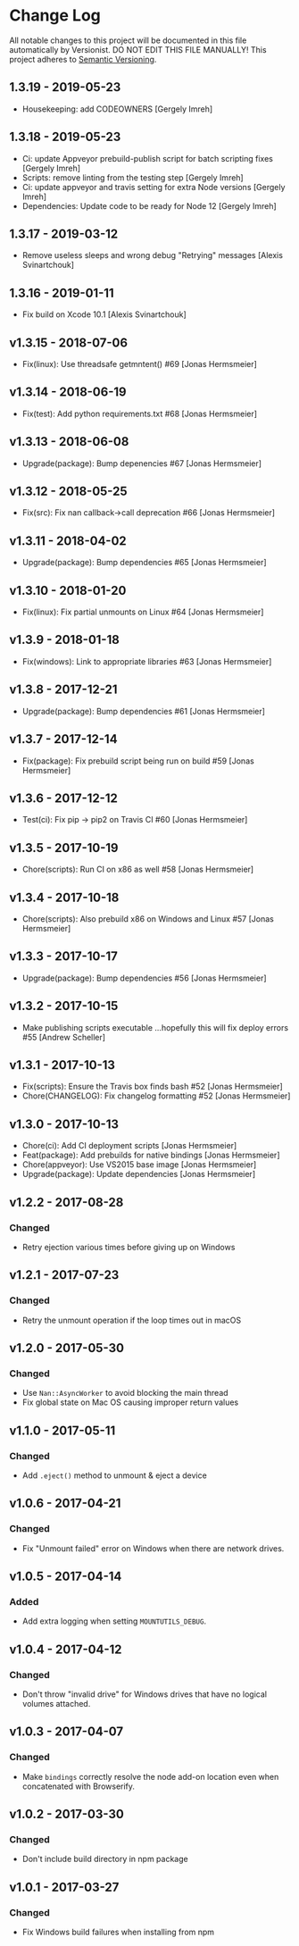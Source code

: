 # Change Log

All notable changes to this project will be documented in this file
automatically by Versionist. DO NOT EDIT THIS FILE MANUALLY!
This project adheres to [Semantic Versioning](http://semver.org/).

## 1.3.19 - 2019-05-23

* Housekeeping: add CODEOWNERS [Gergely Imreh]

## 1.3.18 - 2019-05-23

* Ci: update Appveyor prebuild-publish script for batch scripting fixes [Gergely Imreh]
* Scripts: remove linting from the testing step [Gergely Imreh]
* Ci: update appveyor and travis setting for extra Node versions [Gergely Imreh]
* Dependencies: Update code to be ready for Node 12 [Gergely Imreh]

## 1.3.17 - 2019-03-12

* Remove useless sleeps and wrong debug "Retrying" messages [Alexis Svinartchouk]

## 1.3.16 - 2019-01-11

* Fix build on Xcode 10.1 [Alexis Svinartchouk]

## v1.3.15 - 2018-07-06

* Fix(linux): Use threadsafe getmntent() #69 [Jonas Hermsmeier]

## v1.3.14 - 2018-06-19

* Fix(test): Add python requirements.txt #68 [Jonas Hermsmeier]

## v1.3.13 - 2018-06-08

* Upgrade(package): Bump depenencies #67 [Jonas Hermsmeier]

## v1.3.12 - 2018-05-25

* Fix(src): Fix nan callback->call deprecation #66 [Jonas Hermsmeier]

## v1.3.11 - 2018-04-02

* Upgrade(package): Bump dependencies #65 [Jonas Hermsmeier]

## v1.3.10 - 2018-01-20

* Fix(linux): Fix partial unmounts on Linux #64 [Jonas Hermsmeier]

## v1.3.9 - 2018-01-18

* Fix(windows): Link to appropriate libraries #63 [Jonas Hermsmeier]

## v1.3.8 - 2017-12-21

* Upgrade(package): Bump dependencies #61 [Jonas Hermsmeier]

## v1.3.7 - 2017-12-14

* Fix(package): Fix prebuild script being run on build #59 [Jonas Hermsmeier]

## v1.3.6 - 2017-12-12

* Test(ci): Fix pip -> pip2 on Travis CI #60 [Jonas Hermsmeier]

## v1.3.5 - 2017-10-19

* Chore(scripts): Run CI on x86 as well #58 [Jonas Hermsmeier]

## v1.3.4 - 2017-10-18

* Chore(scripts): Also prebuild x86 on Windows and Linux #57 [Jonas Hermsmeier]

## v1.3.3 - 2017-10-17

* Upgrade(package): Bump dependencies #56 [Jonas Hermsmeier]

## v1.3.2 - 2017-10-15

* Make publishing scripts executable ...hopefully this will fix deploy errors #55 [Andrew Scheller]

## v1.3.1 - 2017-10-13

* Fix(scripts): Ensure the Travis box finds bash #52 [Jonas Hermsmeier]
* Chore(CHANGELOG): Fix changelog formatting #52 [Jonas Hermsmeier]

## v1.3.0 - 2017-10-13

* Chore(ci): Add CI deployment scripts [Jonas Hermsmeier]
* Feat(package): Add prebuilds for native bindings [Jonas Hermsmeier]
* Chore(appveyor): Use VS2015 base image [Jonas Hermsmeier]
* Upgrade(package): Update dependencies [Jonas Hermsmeier]

## v1.2.2 - 2017-08-28

### Changed

- Retry ejection various times before giving up on Windows

## v1.2.1 - 2017-07-23

### Changed

- Retry the unmount operation if the loop times out in macOS

## v1.2.0 - 2017-05-30

### Changed

- Use `Nan::AsyncWorker` to avoid blocking the main thread
- Fix global state on Mac OS causing improper return values

## v1.1.0 - 2017-05-11

### Changed

- Add `.eject()` method to unmount & eject a device

## v1.0.6 - 2017-04-21

### Changed

- Fix "Unmount failed" error on Windows when there are network drives.

## v1.0.5 - 2017-04-14

### Added

- Add extra logging when setting `MOUNTUTILS_DEBUG`.

## v1.0.4 - 2017-04-12

### Changed

- Don't throw "invalid drive" for Windows drives that have no logical volumes
  attached.

## v1.0.3 - 2017-04-07

### Changed

- Make `bindings` correctly resolve the node add-on location even when
  concatenated with Browserify.

## v1.0.2 - 2017-03-30

### Changed

- Don't include build directory in npm package

## v1.0.1 - 2017-03-27

### Changed

- Fix Windows build failures when installing from npm
